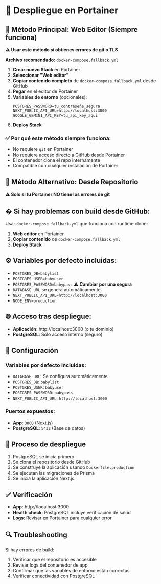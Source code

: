# 🐳 Despliegue en Portainer

## 🎯 **Método Principal: Web Editor (Siempre funciona)**

**⚠️ Usar este método si obtienes errores de git o TLS**

**Archivo recomendado:** `docker-compose.fallback.yml`

1. **Crear nuevo Stack** en Portainer
2. **Seleccionar "Web editor"**
3. **Copiar contenido completo** de `docker-compose.fallback.yml` desde GitHub
4. **Pegar** en el editor de Portainer
5. **Variables de entorno** (opcionales):
   ```
   POSTGRES_PASSWORD=tu_contraseña_segura
   NEXT_PUBLIC_API_URL=http://localhost:3000
   GOOGLE_GEMINI_API_KEY=tu_api_key_aqui
   ```
6. **Deploy Stack**

### ✅ **Por qué este método siempre funciona:**
- No requiere `git` en Portainer
- No requiere acceso directo a GitHub desde Portainer  
- El contenedor clona el repo internamente
- Compatible con cualquier instalación de Portainer

## 🔄 **Método Alternativo: Desde Repositorio**

**⚠️ Solo si tu Portainer NO tiene los errores de git**

## � **Si hay problemas con build desde GitHub:**

Usar `docker-compose.fallback.yml` que funciona con runtime clone:

1. **Web editor** en Portainer
2. **Copiar contenido** de `docker-compose.fallback.yml`
3. **Deploy Stack**

## ⚙️ **Variables por defecto incluidas:**

- `POSTGRES_DB=babylist`
- `POSTGRES_USER=babyuser`
- `POSTGRES_PASSWORD=babypass` ⚠️ **Cambiar por una segura**
- `DATABASE_URL` se genera automáticamente
- `NEXT_PUBLIC_API_URL=http://localhost:3000`
- `NODE_ENV=production`

## 🌐 **Acceso tras despliegue:**

- **Aplicación**: http://localhost:3000 (o tu dominio)
- **PostgreSQL**: Solo acceso interno (seguro)

## 🔧 Configuración

### Variables por defecto incluidas:
- `DATABASE_URL`: Se configura automáticamente
- `POSTGRES_DB`: `babylist`
- `POSTGRES_USER`: `babyuser`
- `POSTGRES_PASSWORD`: `babypass`
- `NEXT_PUBLIC_API_URL`: `http://localhost:3000`

### Puertos expuestos:
- **App**: `3000` (Next.js)
- **PostgreSQL**: `5432` (Base de datos)

## 🚀 Proceso de despliegue

1. PostgreSQL se inicia primero
2. Se clona el repositorio desde GitHub
3. Se construye la aplicación usando `Dockerfile.production`
4. Se ejecutan las migraciones de Prisma
5. Se inicia la aplicación Next.js

## ✅ Verificación

- **App**: http://localhost:3000
- **Health check**: PostgreSQL incluye verificación de salud
- **Logs**: Revisar en Portainer para cualquier error

## 🔍 Troubleshooting

Si hay errores de build:
1. Verificar que el repositorio es accesible
2. Revisar logs del contenedor de app
3. Confirmar que las variables de entorno están correctas
4. Verificar conectividad con PostgreSQL